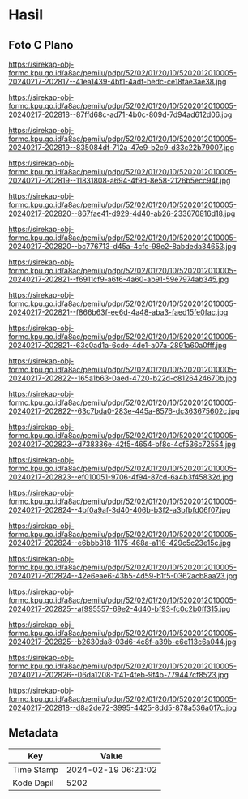 # Hasil

## Foto C Plano

https://sirekap-obj-formc.kpu.go.id/a8ac/pemilu/pdpr/52/02/01/20/10/5202012010005-20240217-202817--41ea1439-4bf1-4adf-bedc-ce18fae3ae38.jpg

https://sirekap-obj-formc.kpu.go.id/a8ac/pemilu/pdpr/52/02/01/20/10/5202012010005-20240217-202818--87ffd68c-ad71-4b0c-809d-7d94ad612d06.jpg

https://sirekap-obj-formc.kpu.go.id/a8ac/pemilu/pdpr/52/02/01/20/10/5202012010005-20240217-202819--835084df-712a-47e9-b2c9-d33c22b79007.jpg

https://sirekap-obj-formc.kpu.go.id/a8ac/pemilu/pdpr/52/02/01/20/10/5202012010005-20240217-202819--11831808-a694-4f9d-8e58-2126b5ecc94f.jpg

https://sirekap-obj-formc.kpu.go.id/a8ac/pemilu/pdpr/52/02/01/20/10/5202012010005-20240217-202820--867fae41-d929-4d40-ab26-233670816d18.jpg

https://sirekap-obj-formc.kpu.go.id/a8ac/pemilu/pdpr/52/02/01/20/10/5202012010005-20240217-202820--bc776713-d45a-4cfc-98e2-8abdeda34653.jpg

https://sirekap-obj-formc.kpu.go.id/a8ac/pemilu/pdpr/52/02/01/20/10/5202012010005-20240217-202821--f6911cf9-a6f6-4a60-ab91-59e7974ab345.jpg

https://sirekap-obj-formc.kpu.go.id/a8ac/pemilu/pdpr/52/02/01/20/10/5202012010005-20240217-202821--f866b63f-ee6d-4a48-aba3-faed15fe0fac.jpg

https://sirekap-obj-formc.kpu.go.id/a8ac/pemilu/pdpr/52/02/01/20/10/5202012010005-20240217-202821--63c0ad1a-6cde-4de1-a07a-2891a60a0fff.jpg

https://sirekap-obj-formc.kpu.go.id/a8ac/pemilu/pdpr/52/02/01/20/10/5202012010005-20240217-202822--165a1b63-0aed-4720-b22d-c8126424670b.jpg

https://sirekap-obj-formc.kpu.go.id/a8ac/pemilu/pdpr/52/02/01/20/10/5202012010005-20240217-202822--63c7bda0-283e-445a-8576-dc363675602c.jpg

https://sirekap-obj-formc.kpu.go.id/a8ac/pemilu/pdpr/52/02/01/20/10/5202012010005-20240217-202823--d738336e-42f5-4654-bf8c-4cf536c72554.jpg

https://sirekap-obj-formc.kpu.go.id/a8ac/pemilu/pdpr/52/02/01/20/10/5202012010005-20240217-202823--ef010051-9706-4f94-87cd-6a4b3f45832d.jpg

https://sirekap-obj-formc.kpu.go.id/a8ac/pemilu/pdpr/52/02/01/20/10/5202012010005-20240217-202824--4bf0a9af-3d40-406b-b3f2-a3bfbfd06f07.jpg

https://sirekap-obj-formc.kpu.go.id/a8ac/pemilu/pdpr/52/02/01/20/10/5202012010005-20240217-202824--e6bbb318-1175-468a-a116-429c5c23e15c.jpg

https://sirekap-obj-formc.kpu.go.id/a8ac/pemilu/pdpr/52/02/01/20/10/5202012010005-20240217-202824--42e6eae6-43b5-4d59-b1f5-0362acb8aa23.jpg

https://sirekap-obj-formc.kpu.go.id/a8ac/pemilu/pdpr/52/02/01/20/10/5202012010005-20240217-202825--af995557-69e2-4d40-bf93-fc0c2b0ff315.jpg

https://sirekap-obj-formc.kpu.go.id/a8ac/pemilu/pdpr/52/02/01/20/10/5202012010005-20240217-202825--b2630da8-03d6-4c8f-a39b-e6e113c6a044.jpg

https://sirekap-obj-formc.kpu.go.id/a8ac/pemilu/pdpr/52/02/01/20/10/5202012010005-20240217-202826--06da1208-1f41-4feb-9f4b-779447cf8523.jpg

https://sirekap-obj-formc.kpu.go.id/a8ac/pemilu/pdpr/52/02/01/20/10/5202012010005-20240217-202818--d8a2de72-3995-4425-8dd5-878a536a017c.jpg


## Metadata

| Key        | Value               |
| ---------- | ------------------- |
| Time Stamp | 2024-02-19 06:21:02 |
| Kode Dapil | 5202                |



